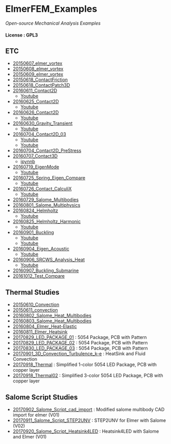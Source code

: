 # ElmerFEM_Examples
_Open-source Mechanical Analysis Examples_

#### License : GPL3

## ETC
* [20150607_elmer_vortex](https://github.com/dymaxionkim/ElmerFEM_Examples/tree/master/20150607_elmer_vortex)
* [20150608_elmer_vortex](https://github.com/dymaxionkim/ElmerFEM_Examples/tree/master/20150608_elmer_vortex)
* [20150609_elmer_vortex](https://github.com/dymaxionkim/ElmerFEM_Examples/tree/master/20150609_elmer_vortex)
* [20150618_ContactFriction](https://github.com/dymaxionkim/ElmerFEM_Examples/tree/master/20150618_ContactFriction)
* [20150618_ContactPatch3D](https://github.com/dymaxionkim/ElmerFEM_Examples/tree/master/20150618_ContactPatch3D)
* [20160611_Contact2D](https://github.com/dymaxionkim/ElmerFEM_Examples/tree/master/20160611_Contact2D)
  - [Youtube](https://youtu.be/53TQZZ5CvjI)
* [20160625_Contact2D](https://github.com/dymaxionkim/ElmerFEM_Examples/tree/master/20160625_Contact2D)
  - [Youtube](https://youtu.be/-hV3js-EbgQ)
* [20160626_Contact2D](https://github.com/dymaxionkim/ElmerFEM_Examples/tree/master/20160626_Contact2D)
  - [Youtube](https://youtu.be/kKKrDbjHI8c)
* [20160630_Gravity_Transient](https://github.com/dymaxionkim/ElmerFEM_Examples/tree/master/20160630_Gravity_Transient)
  - [Youtube](https://youtu.be/71PqHrWLbKE)
* [20160704_Contact2D_03](https://github.com/dymaxionkim/ElmerFEM_Examples/tree/master/20160704_Contact2D_03)
  - [Youtube](https://youtu.be/hnvc41p9Jbc)
  - [Youtube](https://youtu.be/kKtmbnKid-8)
* [20160704_Contact2D_PreStress](https://github.com/dymaxionkim/ElmerFEM_Examples/tree/master/20160704_Contact2D_PreStress)
* [20160707_Contact3D](https://github.com/dymaxionkim/ElmerFEM_Examples/tree/master/20160707_Contact3D)
  - [ipynnb](https://github.com/dymaxionkim/ElmerFEM_Examples/blob/master/20160707_Contact3D/Doc/20160707_Contact3D.ipynb)
* [20160719_EigenMode](https://github.com/dymaxionkim/ElmerFEM_Examples/tree/master/20160719_EigenMode)
  - [Youtube](https://youtu.be/IcbD2ZhThq4)
* [20160725_Spring_Eigen_Compare](https://github.com/dymaxionkim/ElmerFEM_Examples/tree/master/20160725_Spring_Eigen_Compare)
  - [Youtube](https://youtu.be/Rdn88qD1weY)
* [20160726_Contact_CalculiX](https://github.com/dymaxionkim/ElmerFEM_Examples/tree/master/20160726_Contact_CalculiX)
  - [Youtube](https://youtu.be/zgR6tIoklxQ)
* [20160729_Salome_Multibodies](https://github.com/dymaxionkim/ElmerFEM_Examples/tree/master/20160729_Salome_Multibodies)
* [20160801_Salome_Multiphysics](https://github.com/dymaxionkim/ElmerFEM_Examples/tree/master/20160801_Salome_Multiphysics)
* [20160824_Helmholtz](https://github.com/dymaxionkim/ElmerFEM_Examples/tree/master/20160824_Helmholtz)
  - [Youtube](https://youtu.be/g_fAxR2-2-4)
* [20160825_Helmholtz_Harmonic](https://github.com/dymaxionkim/ElmerFEM_Examples/tree/master/20160825_Helmholtz_Harmonic)
  - [Youtube](https://youtu.be/9EpPSFQVILk)
* [20160901_Buckling](https://github.com/dymaxionkim/ElmerFEM_Examples/tree/master/20160901_Buckling)
  - [Youtube](https://youtu.be/eBOeMulLxAg)
  - [Youtube](https://youtu.be/N82Uo39T3Xc)
* [20160904_Eigen_Acoustic](https://github.com/dymaxionkim/ElmerFEM_Examples/tree/master/20160904_Eigen_Acoustic)
  - [Youtube](https://youtu.be/jf6DS3MaOvs)
* [20160906_SRCWS_Analysis_Heat](https://github.com/dymaxionkim/ElmerFEM_Examples/tree/master/20160906_SRCWS_Analysis_Heat)
  - [Youtube](https://youtu.be/nYHdfdHqo_w)
* [20160907_Buckling_Submarine](https://github.com/dymaxionkim/ElmerFEM_Examples/tree/master/20160907_Buckling_Submarine)
* [20161012_Test_Compare](https://github.com/dymaxionkim/ElmerFEM_Examples/tree/master/20161012_Test_Compare)


## Thermal Studies
* [20150610_Convection](https://github.com/dymaxionkim/ElmerFEM_Examples/tree/master/20150610_Convection)
* [20150611_convection](https://github.com/dymaxionkim/ElmerFEM_Examples/tree/master/20150611_convection)
* [20160802_Salome_Heat_Multibodies](https://github.com/dymaxionkim/ElmerFEM_Examples/tree/master/20160802_Salome_Heat_Multibodies)
* [20160803_Salome_Heat_Multibodies](https://github.com/dymaxionkim/ElmerFEM_Examples/tree/master/20160803_Salome_Heat_Multibodies)
* [20160804_Elmer_Heat-Elastic](https://github.com/dymaxionkim/ElmerFEM_Examples/tree/master/20160804_Elmer_Heat-Elastic)
* [20160811_Elmer_Heatsink](https://github.com/dymaxionkim/ElmerFEM_Examples/tree/master/20160811_Elmer_Heatsink)
* [20170829_LED_PACKAGE_01](https://github.com/dymaxionkim/ElmerFEM_Examples/tree/master/20170829_LED_PACKAGE_01) : 5054 Package, PCB with Pattern
* [20170829_LED_PACKAGE_02](https://github.com/dymaxionkim/ElmerFEM_Examples/tree/master/20170829_LED_PACKAGE_02) : 5054 Package, PCB with Pattern
* [20170830_LED_PACKAGE_03](https://github.com/dymaxionkim/ElmerFEM_Examples/tree/master/20170830_LED_PACKAGE_03) : 5054 Package, PCB with Pattern
* [20170901_3D_Convection_Turbulence_k-e](https://github.com/dymaxionkim/ElmerFEM_Examples/tree/master/20170901_3D_Convection_Turbulence_k-e) : HeatSink and Fluid Convection
* [20170918_Thermal](https://github.com/dymaxionkim/ElmerFEM_Examples/tree/master/20170918_Thermal) : Simplified 1-color 5054 LED Package, PCB with copper layer
* [20170918_Thermal02](https://github.com/dymaxionkim/ElmerFEM_Examples/tree/master/20170918_Thermal02) : Simplified 3-color 5054 LED Package, PCB with copper layer


## Salome Script Studies
* [20170902_Salome_Script_cad_import](https://github.com/dymaxionkim/ElmerFEM_Examples/tree/master/20170902_Salome_Script_cad_import) : Modified salome multibody CAD import for elmer (V01)
* [20170911_Salome_Script_STEP2UNV](https://github.com/dymaxionkim/ElmerFEM_Examples/tree/master/20170911_Salome_Script_STEP2UNV) : STEP2UNV for Elmer with Salome (V02)
* [20170920_Salome_Script_Heatsink4LED](https://github.com/dymaxionkim/ElmerFEM_Examples/tree/master/20170920_Salome_Script_Heatsink4LED) : Heatsink4LED with Salome and Elmer (V01)




